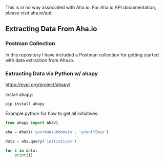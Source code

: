 This is in no way associated with Aha.io. For Aha.io API documentation, please visit aha.io/api.

## Extracting Data From Aha.io

### Postman Collection

In this repository I have included a Postman collection for getting started with data extraction from Aha.io.

### Extracting Data via Python w/ ahapy

https://pypi.org/project/ahapy/


Install ahapy:

```
pip install ahapy
```

Example python for how to get all initiatives:

```python
from ahapy import AhaV1

aha = AhaV1('yourAHAsubdomain', 'yourAPIkey')

data = aha.query('initiatives')

for i in data:
    print(i)
```
